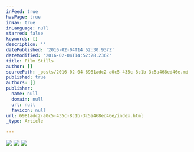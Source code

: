 ```yaml
---
inFeed: true
hasPage: true
inNav: true
inLanguage: null
starred: false
keywords: []
description: ''
datePublished: '2016-02-04T14:52:30.937Z'
dateModified: '2016-02-04T14:52:28.236Z'
title: Film Stills
author: []
sourcePath: _posts/2016-02-04-6981adc2-a0c5-435c-8c1b-3c5a468ed46e.md
published: true
authors: []
publisher:
  name: null
  domain: null
  url: null
  favicon: null
url: 6981adc2-a0c5-435c-8c1b-3c5a468ed46e/index.html
_type: Article

---
```

![](https://the-grid-user-content.s3-us-west-2.amazonaws.com/c9f602b3-8294-4b62-8725-133849c9c7e7.jpg)
![](https://the-grid-user-content.s3-us-west-2.amazonaws.com/2f7f1f71-3919-49c8-9f0e-d90f83150856.jpg)
![](https://the-grid-user-content.s3-us-west-2.amazonaws.com/f89a4aa5-6394-469c-aaaf-3ed58e002d39.jpg)
